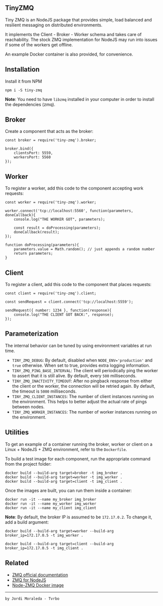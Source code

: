 TinyZMQ
----
Tiny ZMQ is an NodeJS package that provides simple, load balanced and resilient messaging on distributed environments.

It implements the Client - Broker - Worker schema and takes care of reachability. The stock ZMQ implementation for NodeJS may run into issues if some of the workers get offline.

An example Docker container is also provided, for convenience.

## Installation

Install it from NPM

	npm i -S tiny-zmq
	
**Note**: You need to have `libzmq` installed in your computer in order to install the dependencies (zmq). 


## Broker
Create a component that acts as the broker:

	const broker = require('tiny-zmq').broker;
	
	broker.bind({
		clientsPort: 5559,
		workersPort: 5560
	});

## Worker
To register a worker, add this code to the component accepting work requests:

	const worker = require('tiny-zmq').worker;
	
	worker.connect('tcp://localhost:5560', function(parameters, doneCallback){
		console.log("THE WORKER GOT", parameters);
		
		const result = doProcessing(parameters);
		doneCallback(result);
	});

	function doProcessing(parameters){
		parameters.value = Math.random(); // just appends a random number
		return parameters;
	}

## Client
To register a client, add this code to the component that places requests:

	const client = require('tiny-zmq').client;
	
	const sendRequest = client.connect('tcp://localhost:5559');

	sendRequest({ number: 1234 }, function(response){
		console.log("THE CLIENT GOT BACK:", response);
	});

## Parameterization

The internal behavior can be tuned by using environment variables at run time.

* ```TINY_ZMQ_DEBUG```: By default, disabled when ```NODE_ENV='production'``` and ```true``` otherwise. When set to true, provides extra logging information.
* ```TINY_ZMQ_PING_BASE_INTERVAL```: The client will periodically ping the worker to assert that it is still alive. By default, every ```500``` milliseconds.
* ```TINY_ZMQ_INACTIVITY_TIMEOUT```: After no pingback response from either the client or the worker, the connection will be retried again. By default, the timeout is ```5000``` milliseconds. 
* ```TINY_ZMQ_CLIENT_INSTANCES```: The number of client instances running on the environment. This helps to better adjust the actual rate of pings between nodes.
* ```TINY_ZMQ_WORKER_INSTANCES```: The number of worker instances running on the environment.

## Utilities

To get an example of a container running the broker, worker or client on a Linux + NodeJS + ZMQ environment, refer to the ```Dockerfile```.

To build a test image for each component, run the appropriate command from the project folder:

	docker build --build-arg target=broker -t img_broker .
	docker build --build-arg target=worker -t img_worker .
	docker build --build-arg target=client -t img_client .

Once the images are built, you can run them inside a container:

	docker run -it --name my_broker img_broker
	docker run -it --name my_worker img_worker
	docker run -it --name my_client img_client

**Note**: By default, the broker IP is assumed to be ```172.17.0.2```. To change it, add a build argument:

	docker build --build-arg target=worker --build-arg broker_ip=172.17.0.5 -t img_worker .
	
	docker build --build-arg target=client --build-arg broker_ip=172.17.0.5 -t img_client .

## Related

* [ZMQ official documentation](http://zguide.zeromq.org/page:all)
* [ZMQ for NodeJS](https://github.com/JustinTulloss/zeromq.node)
* [Node-ZMQ Docker image](https://hub.docker.com/r/tvrbo/node-zmq/)

---

```by Jordi Moraleda - Tvrbo```
